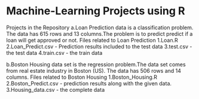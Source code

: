 # Machine-Learning Projects using R
Projects in the Repository
a.Loan Prediction data is a classification problem. The data has 615 rows and 13 columns.The problem is to predict predict if a   loan will get approved or not.
Files related to Loan Prediction
1.Loan.R 
2.Loan_Predict.csv - Prediction results included to the test data
3.test.csv - the test data
4.train.csv - the train data

b.Boston Housing data set is the regression problem.The data set comes from real estate industry in Boston (US). The data has 506 rows and 14 columns.
Files related to Boston Housing 
1.Boston_Housing.R
2.Boston_Predict.csv - prediction results along with the given data.
3.Housing_data.csv - the complete data
